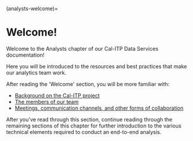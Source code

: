 (analysts-welcome)=
# Welcome!

Welcome to the Analysts chapter of our Cal-ITP Data Services documentation!

Here you will be introduced to the resources and best practices that make our analytics team work.

After reading the 'Welcome' section, you will be more familiar with:
* [Background on the Cal-ITP project](calitp-background)
* [The members of our team](about-our-team)
* [Meetings, communication channels, and other forms of collaboration](how-we-work)

After you've read through this section, continue reading through the remaining sections of this chapter for further introduction to the various technical elements required to conduct an end-to-end analysis.
